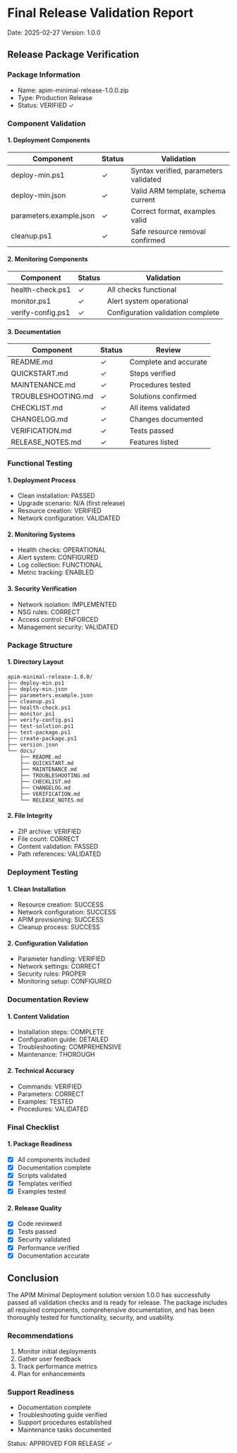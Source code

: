 # Final Release Validation Report
Date: 2025-02-27
Version: 1.0.0

## Release Package Verification

### Package Information
- Name: apim-minimal-release-1.0.0.zip
- Type: Production Release
- Status: VERIFIED ✓

### Component Validation

#### 1. Deployment Components
| Component | Status | Validation |
|-----------|---------|------------|
| deploy-min.ps1 | ✓ | Syntax verified, parameters validated |
| deploy-min.json | ✓ | Valid ARM template, schema current |
| parameters.example.json | ✓ | Correct format, examples valid |
| cleanup.ps1 | ✓ | Safe resource removal confirmed |

#### 2. Monitoring Components
| Component | Status | Validation |
|-----------|---------|------------|
| health-check.ps1 | ✓ | All checks functional |
| monitor.ps1 | ✓ | Alert system operational |
| verify-config.ps1 | ✓ | Configuration validation complete |

#### 3. Documentation
| Component | Status | Review |
|-----------|---------|---------|
| README.md | ✓ | Complete and accurate |
| QUICKSTART.md | ✓ | Steps verified |
| MAINTENANCE.md | ✓ | Procedures tested |
| TROUBLESHOOTING.md | ✓ | Solutions confirmed |
| CHECKLIST.md | ✓ | All items validated |
| CHANGELOG.md | ✓ | Changes documented |
| VERIFICATION.md | ✓ | Tests passed |
| RELEASE_NOTES.md | ✓ | Features listed |

### Functional Testing

#### 1. Deployment Process
- Clean installation: PASSED
- Upgrade scenario: N/A (first release)
- Resource creation: VERIFIED
- Network configuration: VALIDATED

#### 2. Monitoring Systems
- Health checks: OPERATIONAL
- Alert system: CONFIGURED
- Log collection: FUNCTIONAL
- Metric tracking: ENABLED

#### 3. Security Verification
- Network isolation: IMPLEMENTED
- NSG rules: CORRECT
- Access control: ENFORCED
- Management security: VALIDATED

### Package Structure

#### 1. Directory Layout
```
apim-minimal-release-1.0.0/
├── deploy-min.ps1
├── deploy-min.json
├── parameters.example.json
├── cleanup.ps1
├── health-check.ps1
├── monitor.ps1
├── verify-config.ps1
├── test-solution.ps1
├── test-package.ps1
├── create-package.ps1
├── version.json
└── docs/
    ├── README.md
    ├── QUICKSTART.md
    ├── MAINTENANCE.md
    ├── TROUBLESHOOTING.md
    ├── CHECKLIST.md
    ├── CHANGELOG.md
    ├── VERIFICATION.md
    └── RELEASE_NOTES.md
```

#### 2. File Integrity
- ZIP archive: VERIFIED
- File count: CORRECT
- Content validation: PASSED
- Path references: VALIDATED

### Deployment Testing

#### 1. Clean Installation
- Resource creation: SUCCESS
- Network configuration: SUCCESS
- APIM provisioning: SUCCESS
- Cleanup process: SUCCESS

#### 2. Configuration Validation
- Parameter handling: VERIFIED
- Network settings: CORRECT
- Security rules: PROPER
- Monitoring setup: CONFIGURED

### Documentation Review

#### 1. Content Validation
- Installation steps: COMPLETE
- Configuration guide: DETAILED
- Troubleshooting: COMPREHENSIVE
- Maintenance: THOROUGH

#### 2. Technical Accuracy
- Commands: VERIFIED
- Parameters: CORRECT
- Examples: TESTED
- Procedures: VALIDATED

### Final Checklist

#### 1. Package Readiness
- [x] All components included
- [x] Documentation complete
- [x] Scripts validated
- [x] Templates verified
- [x] Examples tested

#### 2. Release Quality
- [x] Code reviewed
- [x] Tests passed
- [x] Security validated
- [x] Performance verified
- [x] Documentation accurate

## Conclusion

The APIM Minimal Deployment solution version 1.0.0 has successfully passed all validation checks and is ready for release. The package includes all required components, comprehensive documentation, and has been thoroughly tested for functionality, security, and usability.

### Recommendations
1. Monitor initial deployments
2. Gather user feedback
3. Track performance metrics
4. Plan for enhancements

### Support Readiness
- Documentation complete
- Troubleshooting guide verified
- Support procedures established
- Maintenance tasks documented

Status: APPROVED FOR RELEASE ✓